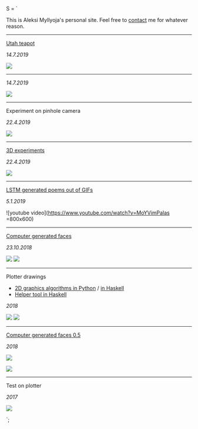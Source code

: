 S = `

This is Aleksi Myllyoja's personal site. Feel free to [contact](mailto:aleksi.myllyoja@gmail.com) me for whatever reason.

---

[Utah teapot](https://github.com/aleksimyllyoja/generative)

_14.7.2019_

![](https://i.imgur.com/xPmMiGw.jpg)

***

_14.7.2019_

![](https://i.imgur.com/35BZV8F.jpg)

***

Experiment on pinhole camera

_22.4.2019_

![](https://i.imgur.com/eYEYiz6.jpg)

***

[3D experiments](http://xn--5ca.cc/growth/)

_22.4.2019_

![](https://i.imgur.com/eXQgKx7.png)

***

[LSTM generated poems out of GIFs](montage_1/)

_5.1.2019_

![youtube video](https://www.youtube.com/watch?v=MoYVimPalas =800x600)

***

[Computer generated faces](jack-of-diamonds/#Faces)

_23.10.2018_

![](https://i.imgur.com/sCKYW7l.png)
![](https://i.imgur.com/uyBCjua.png)

***

Plotter drawings

* [2D graphics algorithms in Python](https://github.com/aleksimyllyoja/generative) / [in Haskell](https://github.com/aleksimyllyoja/haskell-graphics)
* [Helper tool in Haskell](https://github.com/aleksimyllyoja/teos)

_2018_

![](https://i.imgur.com/EwQ8A2f.png)
![](https://i.imgur.com/Y7fmTOC.png)

***

[Computer generated faces 0.5](https://github.com/aleksimyllyoja/generative)

_2018_

![](https://i.imgur.com/YnKsuDO.png)

![](https://i.imgur.com/faK4WFm.png)

***

Test on plotter

_2017_

![](https://i.imgur.com/UATfw1y.jpg)

`;
